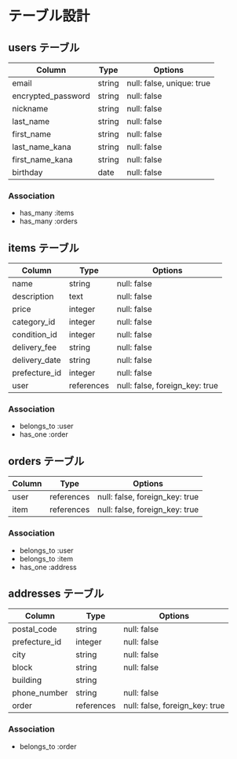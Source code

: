 # テーブル設計

## users テーブル

| Column             | Type    | Options                   |
| ------------------ | ------- | ------------------------- |
| email              | string  | null: false, unique: true |
| encrypted_password | string  | null: false               |
| nickname           | string  | null: false               |
| last_name          | string  | null: false               |
| first_name         | string  | null: false               |
| last_name_kana     | string  | null: false               |
| first_name_kana    | string  | null: false               |
| birthday           | date    | null: false               |

### Association

- has_many :items
- has_many :orders


## items テーブル

| Column        | Type       | Options                        |
| ------------- | ---------- | ------------------------------ |
| name          | string     | null: false                    |
| description   | text       | null: false                    |
| price         | integer    | null: false                    |
| category_id   | integer    | null: false                    |
| condition_id  | integer    | null: false                    |
| delivery_fee  | string     | null: false                    |
| delivery_date | string     | null: false                    |
| prefecture_id | integer    | null: false                    |
| user          | references | null: false, foreign_key: true |

### Association

- belongs_to :user
- has_one :order


## orders テーブル

| Column  | Type       | Options                        |
| ------- | ---------- | ------------------------------ |
| user    | references | null: false, foreign_key: true |
| item    | references | null: false, foreign_key: true |


### Association

- belongs_to :user
- belongs_to :item
- has_one :address


## addresses テーブル

| Column        | Type       | Options                        |
| ------------- | ---------- | ------------------------------ |
| postal_code   | string     | null: false                    |
| prefecture_id | integer    | null: false                    |
| city          | string     | null: false                    |
| block         | string     | null: false                    |
| building      | string     |                                |
| phone_number  | string     | null: false                    |
| order         | references | null: false, foreign_key: true |

### Association

- belongs_to :order